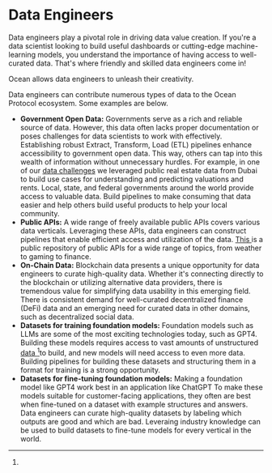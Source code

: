 # Data Engineers

Data engineers play a pivotal role in driving data value creation. If you're a data scientist looking to build useful dashboards or cutting-edge machine-learning models, you understand the importance of having access to well-curated data. That's where friendly and skilled data engineers come in!

Ocean allows data engineers to unleash their creativity.&#x20;

Data engineers can contribute numerous types of data to the Ocean Protocol ecosystem. Some examples are below.

* **Government Open Data:** Governments serve as a rich and reliable source of data. However, this data often lacks proper documentation or poses challenges for data scientists to work with effectively. Establishing robust Extract, Transform, Load (ETL) pipelines enhance accessibility to government open data. This way, others can tap into this wealth of information without unnecessary hurdles. For example, in one of our [data challenges](https://desights.ai/shared/challenge/8) we leveraged public real estate data from Dubai to build use cases for understanding and predicting valuations and rents. Local, state, and federal governments around the world provide access to valuable data. Build pipelines to make consuming that data easier and help others build useful products to help your local community.
* **Public APIs:** A wide range of freely available public APIs covers various data verticals. Leveraging these APIs, data engineers can construct pipelines that enable efficient access and utilization of the data. [This ](https://github.com/public-apis/public-apis)is a public repository of public APIs for a wide range of topics, from weather to gaming to finance.
* **On-Chain Data:** Blockchain data presents a unique opportunity for data engineers to curate high-quality data. Whether it's connecting directly to the blockchain or utilizing alternative data providers, there is tremendous value for simplifying data usability in this emerging field. There is consistent demand for well-curated decentralized finance (DeFi) data and an emerging need for curated data in other domains, such as decentralized social data.
* **Datasets for training foundation models:** Foundation models such as LLMs are some of the most exciting technologies today, such as GPT4. Building these models requires access to vast amounts of unstructured [data ](#user-content-fn-1)[^1]to build, and new models will need access to even more data. Building pipelines for building these datasets and structuring them in a format for training is a strong opportunity.&#x20;
* **Datasets for fine-tuning foundation models:** Making a foundation model like GPT4 work best in an application like ChatGPT To make these models suitable for customer-facing applications, they often are best when fine-tuned on a dataset with example structures and answers. Data engineers can curate high-quality datasets by labeling which outputs are good and which are bad. Leveraing industry knowledge can be used to build datasets to fine-tune models for every vertical in the world.

[^1]: 

